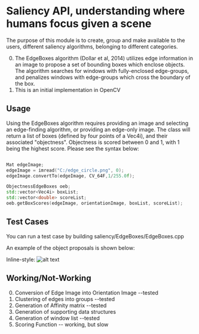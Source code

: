 Saliency API, understanding where humans focus given a scene
============================================================

The purpose of this module is to create, group and make available to the users, different saliency algorithms, belonging to different categories.

0. The EdgeBoxes algorithm (Dollar et al, 2014) utilizes edge information in an image to propose a set of bounding boxes which enclose objects. The algorithm searches for windows with fully-enclosed edge-groups, and penalizes windows with edge-groups which cross the boundary of the box.
0. This is an initial implementation in OpenCV

Usage
------

Using the EdgeBoxes algorithm requires providing an image and selecting an edge-finding algorithm, or providing an edge-only image. The class will return a list of boxes (defined by four points of a Vec4i), and their associated "objectness". Objectness is scored between 0 and 1, with 1 being the highest score. Please see the syntax below:

```c++

Mat edgeImage;
edgeImage = imread("C:/edge_circle.png", 0);
edgeImage.convertTo(edgeImage, CV_64F,1/255.0f);

ObjectnessEdgeBoxes oeb;
std::vector<Vec4i> boxList;
std::vector<double> scoreList;
oeb.getBoxScores(edgeImage, orientationImage, boxList, scoreList);


```

Test Cases
----------

You can run a test case by building saliency/EdgeBoxes/EdgeBoxes.cpp

An example of the object proposals is shown below: 

Inline-style: 
![alt text](https://dl.dropboxusercontent.com/u/110033260/edgeboxes.png "Object Proposal Example")


Working/Not-Working
--------------------

0. Conversion of Edge Image into Orientation Image --tested
0. Clustering of edges into groups --tested
0. Generation of Affinity matrix --tested
0. Generation of supporting data structures 
0. Generation of window list --tested
0. Scoring Function -- working, but slow

